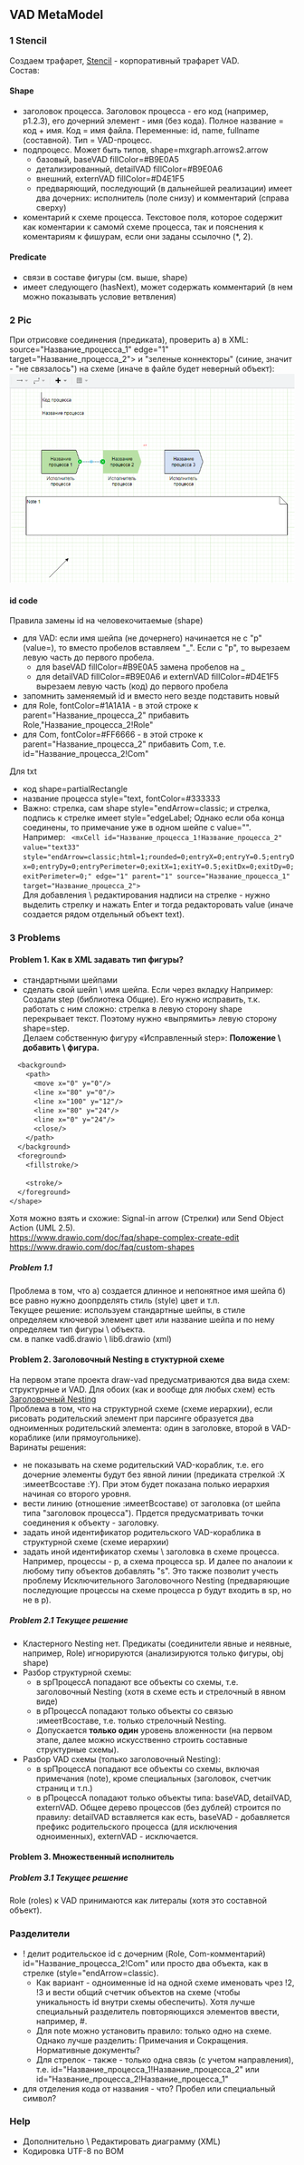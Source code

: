 ## VAD MetaModel
### 1 Stencil
Создаем трафарет, [Stencil](https://github.com/bpmbpm/doc/blob/main/BPM/graphic_editor/visio/terms.md) - корпоративный трафарет VAD.  
Состав:
#### Shape
- заголовок процесса. Заголовок процесса - его код (например, p1.2.3), его дочерний элемент - имя (без кода). Полное название = код + имя. Код = имя файла. Переменные: id, name, fullname (составной). Тип = VAD-процесс.
- подпроцесс. Может быть типов, shape=mxgraph.arrows2.arrow 
  - базовый, baseVAD fillColor=#B9E0A5
  - детализированный, detailVAD fillColor=#B9E0A6
  - внешний, externVAD fillColor=#D4E1F5
  - предваряющий, последующий (в дальнейшей реализации)
имеет два дочерних: исполнитель (поле снизу) и комментарий (справа сверху)
- коментарий к схеме процесса. Текстовое поля, которое содержит как коментарии к самомй схеме процесса, так и пояснения к коментариям к фишурам, если они заданы ссылочно (*, 2).
#### Predicate  
- связи в составе фигуры (см. выше, shape)
- имеет следующего (hasNext), может содержать комментарий (в нем можно показывать условие ветвления)

### 2 Pic
При отрисовке соединения (предиката), проверить а) в XML: source="Название_процесса_1" edge="1" target="Название_процесса_2"> и "зеленые коннекторы" (синие, значит - "не связалось") на схеме (иначе в файле будет неверный объект):  
![ris11](https://github.com/bpmbpm/draw-vad/blob/main/notation/pic/VAD-notation.png)

#### id code
Правила замены id на человекочитаемые (shape)
- для VAD: если имя шейпа (не дочернего) начинается не с "p" (value=), то вместо пробелов вставляем "_". Если с "p", то вырезаем левую часть до первого пробела.
  - для baseVAD fillColor=#B9E0A5 замена пробелов на _
  - для detailVAD fillColor=#B9E0A6 и externVAD fillColor=#D4E1F5 вырезаем левую часть (код) до первого пробела
- запомнить заменяемый id и вместо него везде подставить новый
- для Role, fontColor=#1A1A1A - в этой строке к parent="Название_процесса_2" прибавить Role,"Название_процесса_2!Role"
- для Com,  fontColor=#FF6666 - в этой строке к parent="Название_процесса_2" прибавить Com, т.е. id="Название_процесса_2!Com"

Для txt
- код shape=partialRectangle
- название процесса style="text, fontColor=#333333
- Важно: стрелка, сам shape style="endArrow=classic; и стрелка, подпись к стрелке имеет style="edgeLabel;
Однако если оба конца соединены, то примечание уже в одном шейпе с value="". Например:
``` <mxCell id="Название_процесса_1!Название_процесса_2" value="text33" style="endArrow=classic;html=1;rounded=0;entryX=0;entryY=0.5;entryDx=0;entryDy=0;entryPerimeter=0;exitX=1;exitY=0.5;exitDx=0;exitDy=0;exitPerimeter=0;" edge="1" parent="1" source="Название_процесса_1" target="Название_процесса_2">```  
Для добавления \ редактирования надписи на стрелке - нужно выделить стрелку и нажать Enter и тогда редакторовать value (иначе создается рядом отдельный объект text).

### 3 Problems
#### Problem 1. Как в XML задавать тип фигуры? 
- стандартными шейпами
- сделать свой шейп \ имя шейпа. Если через вкладку 
Например: Создали step (библиотека Общие). Его нужно исправить, т.к. работать с ним сложно: стрелка в левую сторону shape перекрывает текст. Поэтому нужно «выпрямить» левую сторону shape=step.  
Делаем собственную фигуру «Исправленный step»: **Положение \ добавить \ фигура.**
``` <shape name="stencilName1" h="24" w="100" aspect="variable" strokewidth="inherit">
  <background>
    <path>
      <move x="0" y="0"/>
      <line x="80" y="0"/>
      <line x="100" y="12"/>
      <line x="80" y="24"/>
      <line x="0" y="24"/>
      <close/>
    </path>
  </background>
  <foreground>
    <fillstroke/>
    
    <stroke/>
  </foreground>
</shape>
```
Хотя можно взять и схожие: Signal-in arrow (Стрелки) или Send Object Action (UML 2.5).  
https://www.drawio.com/doc/faq/shape-complex-create-edit  
https://www.drawio.com/doc/faq/custom-shapes  
##### Problem 1.1
Проблема в том, что а) создается длинное и непонятное имя шейпа б) все равно нужно доопрделять стиль (style) цвет и т.п.  
Текущее решение: используем стандартные шейпы, в стиле определяем ключевой элемент цвет или название шейпа и по нему определяем тип фигуры \ объекта.  
см. в папке vad6.drawio \ lib6.drawio (xml)

#### Problem 2. Заголовочный Nesting в стуктурной схеме
На первом этапе проекта draw-vad предусматриваются два вида схем: структурные и VAD. Для обоих (как и вообще для любых схем) есть [Заголовочный Nesting](https://github.com/bpmbpm/doc/blob/main/BPM/enEA/readme.md#nesting-type)  
Проблема в том, что на структурной схеме (схеме иерархии), если рисовать родительский элемент при парсинге образуется два одноименных родительский элемента: один в заголовке, второй в VAD-кораблике (или прямоугольнике).   
Варинаты решения:  
- не показывать на схеме родительский VAD-кораблик, т.е. его дочерние элементы будут без явной линии (предиката стрелкой :Х :имеетВсоставе :Y). При этом будет показана полько иерархия начиная со второго уровня. 
- вести линию (отношение :имеетВсоставе) от заголовка (от шейпа типа "заголовок процесса"). Прдется предусматривать точки соединения к объекту - заголовку.
- задать иной идентификатор родительского VAD-кораблика в структурной схеме (схеме иерархии)
- задать иной идентификатор схемы \ заголовка в схеме процесса. Например, процессы - p, а схема процесса sp. И далее по аналоии к любому типу объектов добавлять "s". Это также позволит учесть проблему Исключительного Заголовочного Nesting (предваряющие последующие процессы на схеме процесса p будут входить в sp, но не в p).

##### Problem 2.1 Текущее решение
- Кластерного Nesting нет. Предикаты (соединители явные и неявные, например, Role) игнорируются (анализируются только фигуры, obj shape)
- Разбор структурной схемы:
  - в spПроцессА попадают все объекты со схемы, т.е. заголовочный Nesting (хотя в схеме есть и стрелочный в явном виде)
  - в pПроцессА попадают только объекты со связью :имеетВсоставе, т.е. только стрелочный Nesting. 
  - Допускается **только один** уровень вложенности (на первом этапе, далее можно искусственно строить составные структурные схемы).
- Разбор VAD схемы (только заголовочный Nesting):
  -  в spПроцессА попадают все объекты со схемы, включая примечания (note), кроме специальных (заголовок, счетчик страниц и т.п.)
  -  в pПроцессА попадают только объекты типа: baseVAD, detailVAD, externVAD. Общее дерево процессов (без дублей) строится по правилу: detailVAD вставляется как есть, baseVAD - добавляется префикс родительского процесса (для исключения одноименных), externVAD - исключается.  

#### Problem 3. Множественный исполнитель
##### Problem 3.1 Текущее решение
Role (roles) к VAD принимаются как литералы (хотя это составной объект). 

### Разделители
- ! делит родительское id с дочерним (Role, Com-комментарий) id="Название_процесса_2!Com" или просто два объекта, как в стрелке (style="endArrow=classic).
  -  Как вариант - одноименные id на одной схеме именовать чрез !2, !3 и вести общий счетчик объектов на схеме (чтобы уникальность id внутри схемы обеспечить). Хотя лучше специальный разделитель повторяющихся элементов ввести, например, #.
  - Для note можно установить правило: только одно на схеме. Однако лучше разделить: Примечания и Сокращения. Нормативные документы? 
  - Для стрелок - также - только одна связь (с учетом направления), т.е. id="Название_процесса_1!Название_процесса_2" или id="Название_процесса_2!Название_процесса_1"
- для отделения кода от названия - что? Пробел или специальный символ? 
  
### Help
- Дополнительно \ Редактировать диаграмму (XML)
- Кодировка UTF-8 no BOM
